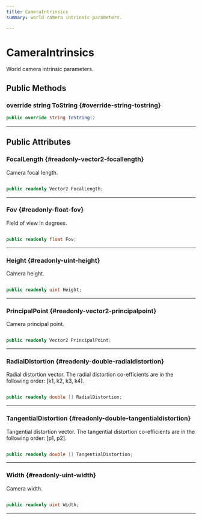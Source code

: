 ```yaml
---
title: CameraIntrinsics
summary: world camera intrinsic parameters. 

---
```


# CameraIntrinsics




World camera intrinsic parameters.   





## Public Methods

### override string ToString {#override-string-tostring}

```csharp
public override string ToString()
```






-----------

## Public Attributes

### FocalLength {#readonly-vector2-focallength}

Camera focal length. 

```csharp

public readonly Vector2 FocalLength;

```






-----------

### Fov {#readonly-float-fov}

Field of view in degrees. 

```csharp

public readonly float Fov;

```






-----------

### Height {#readonly-uint-height}

Camera height. 

```csharp

public readonly uint Height;

```






-----------

### PrincipalPoint {#readonly-vector2-principalpoint}

Camera principal point. 

```csharp

public readonly Vector2 PrincipalPoint;

```






-----------

### RadialDistortion {#readonly-double-radialdistortion}

Radial distortion vector. The radial distortion co-efficients are in the following order: [k1, k2, k3, k4]. 

```csharp

public readonly double [] RadialDistortion;

```






-----------

### TangentialDistortion {#readonly-double-tangentialdistortion}

Tangential distortion vector. The tangential distortion co-efficients are in the following order: [p1, p2]. 

```csharp

public readonly double [] TangentialDistortion;

```






-----------

### Width {#readonly-uint-width}

Camera width. 

```csharp

public readonly uint Width;

```






-----------


